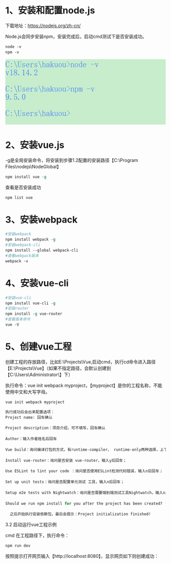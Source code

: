 # 1、安装和配置node.js 

下载地址：https://nodejs.org/zh-cn/

Node.js会同步安装npm，安装完成后，启动cmd测试下是否安装成功。

```perl
node -v
npm -v
```

![image-20230307193439878](../../../images/image-20230307193439878.png)

# 2、安装vue.js

-g是全局安装命令，将安装到步骤1.2配置的安装路径【C:\Program Files\nodejs\NodeGlobal】

```perl
npm install vue -g
```

查看是否安装成功

```perl
npm list vue
```

# 3、安装webpack

```perl
#安装webpack
npm install webpack -g
#安装webpack-cli
npm install --global webpack-cli
#查看webpack版本
webpack -v
```

# 4、安装vue-cli

```perl
#安装vue-cli
npm install vue-cli -g
#安装router
npm install -g vue-router
#查看版本命令
vue -V
```

# 5、创建vue工程

创建工程的存放路径，比如E:\Projects\Vue,启动cmd，执行cd命令进入路径【E:\Projects\Vue】（如果不指定路径，会默认创建到【C:\Users\Administrator\】下）

执行命令：vue init webpack myproject，【myproject】是你的工程名称，不能使用中文和大写字母。

```perl
vue init webpack myproject
```

```perl
执行成功后会出来配置选项：
Project name: 回车确认

Project description：项目介绍，可不填写，回车确认

Author：输入作者姓名后回车

Vue build：询问编译打包的方式，有runtime-compiler、 runtime-only两种选择，上下键选择runtime-only后回车；

Install vue-router：询问是否安装 vue-router，输入y后回车；

Use ESLint to lint your code ：询问是否使用ESLint检测代码错误，输入n后回车；

Set up unit tests：询问是否配置单元测试 工具，输入n后回车；

Setup e2e tests with Nightwatch：询问是否需要端到端测试工具Nightwatch，输入n后回车；

Should we run npm install for you after the project has been created? (recommended) (Use arrow keys)：询问 安装依赖npm install，直接回车确认。

  之后开始执行安装依赖包，最后会提示：Project initialization finished!
```

3.2 启动运行vue工程示例

  cmd 在工程路径下，执行命令：

```perl
npm run dev
```

  按照提示打开网页输入【http://localhost:8080】，显示网页如下则创建成功：
